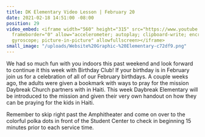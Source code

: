 ```yaml
---
title: DK Elementary Video Lesson | February 20
date: 2021-02-18 14:51:00 -08:00
position: 29
video_embed: <iframe width="560" height="315" src="https://www.youtube.com/embed/L9Yj_pWNM6M"
  frameborder="0" allow="accelerometer; autoplay; clipboard-write; encrypted-media;
  gyroscope; picture-in-picture" allowfullscreen></iframe>
small_image: "/uploads/Website%20Graphic-%20Elementary-c72df9.png"
---
```


We had so much fun with you indoors this past weekend and look forward to continue it this week with Birthday Club! If your birthday is in February join us for a celebration of all of our February birthdays. A couple weeks ago, the adults were given a bookmark with ways to pray for the mission Daybreak Church partners with in Haiti. This week Daybreak Elementary will be introduced to the mission and given their very own handout on how they can be praying for the kids in Haiti. 

Remember to skip right past the Amphitheater and come on over to the colorful polka dots in front of the Student Center to check in beginning 15 minutes prior to each service time.